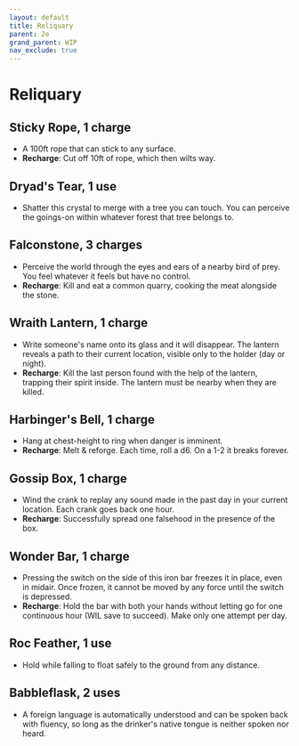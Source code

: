 ```yaml
---
layout: default
title: Reliquary
parent: 2e
grand_parent: WIP
nav_exclude: true
---
```


# Reliquary

## Sticky Rope, 1 charge
- A 100ft rope that can stick to any surface.
- **Recharge**: Cut off 10ft of rope, which then wilts way.  

## Dryad's Tear, 1 use
  - Shatter this crystal to merge with a tree you can touch. You can perceive the goings-on within whatever forest that tree belongs to.
 
## Falconstone, 3 charges
 - Perceive the world through the eyes and ears of a nearby bird of prey. You feel whatever it feels but have no control.
 - **Recharge**: Kill and eat a common quarry, cooking the meat alongside the stone.

## Wraith Lantern, 1 charge
- Write someone's name onto its glass and it will disappear. The lantern reveals a path to their current location, visible only to the holder (day or night).
- **Recharge**: Kill the last person found with the help of the lantern, trapping their spirit inside. The lantern must be nearby when they are killed.

## Harbinger's Bell, 1 charge
- Hang at chest-height to ring when danger is imminent.
- **Recharge**: Melt & reforge. Each time, roll a d6. On a 1-2 it breaks forever.

## Gossip Box, 1 charge
- Wind the crank to replay any sound made in the past day in your current location. Each crank goes back one hour.
- **Recharge**: Successfully spread one falsehood in the presence of the box.

## Wonder Bar, 1 charge
- Pressing the switch on the side of this iron bar freezes it in place, even in midair. Once frozen, it cannot be moved by any force until the switch is depressed.
- **Recharge**: Hold the bar with both your hands without letting go for one continuous hour (WIL save to succeed). Make only one attempt per day.

## Roc Feather, 1 use
- Hold while falling to float safely to the ground from any distance.

## Babbleflask, 2 uses
- A foreign language is automatically understood and can be spoken back with fluency, so long as the drinker's native tongue is neither spoken nor heard.


